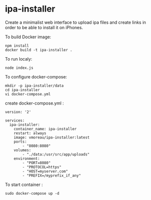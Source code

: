 # ipa-installer

Create a minimalist web interface to upload ipa files and create links in order to be able to install it on iPhones.

To build Docker image:
```
npm install
docker build -t ipa-installer .
```

To run localy:
```
node index.js
```

To configure docker-compose:
```
mkdir -p ipa-installer/data
cd ipa-installer
vi docker-compose.yml
```

create docker-compose.yml :
```
version: '2'

services:
  ipa-installer:
    container_name: ipa-installer
    restart: always
    image: vmoreau/ipa-installer:latest
    ports:
        - "8080:8080"
    volumes:
        - "./data:/usr/src/app/uploads"
    environment:
        - "PORT=8080"
        - "PROTOCOL=https"
        - "HOST=myserver.com"
        - "PREFIX=/myprefix_if_any"
```

To start container :
```
sudo docker-compose up -d
```